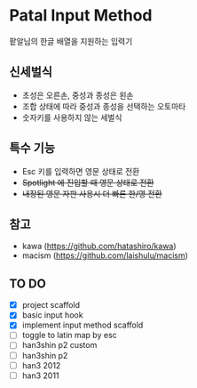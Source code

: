 # Patal Input Method

팥알님의 한글 배열을 지원하는 입력기

## 신세벌식

- 초성은 오른손, 중성과 종성은 왼손
- 조합 상태에 따라 중성과 종성을 선택하는 오토마타
- 숫자키를 사용하지 않는 세벌식

## 특수 기능

- Esc 키를 입력하면 영문 상태로 전환
- ~~Spotlight 에 진입할 때 영문 상태로 전환~~
- ~~내장된 영문 자판 사용시 더 빠른 한/영 전환~~

## 참고

- kawa (https://github.com/hatashiro/kawa)
- macism (https://github.com/laishulu/macism)

## TO DO

- [x] project scaffold
- [x] basic input hook
- [x] implement input method scaffold
- [ ] toggle to latin map by esc
- [ ] han3shin p2 custom
- [ ] han3shin p2
- [ ] han3 2012
- [ ] han3 2011
